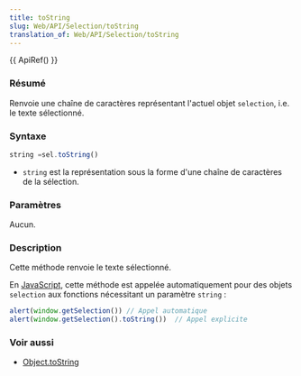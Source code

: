 ```yaml
---
title: toString
slug: Web/API/Selection/toString
translation_of: Web/API/Selection/toString
---
```


{{ ApiRef() }}

### Résumé

Renvoie une chaîne de caractères représentant l'actuel objet `selection`, i.e. le texte sélectionné.

### Syntaxe

```js
string =sel.toString()
```

- `string` est la représentation sous la forme d'une chaîne de caractères de la sélection.

### Paramètres

Aucun.

### Description

Cette méthode renvoie le texte sélectionné.

En [JavaScript](/fr/JavaScript), cette méthode est appelée automatiquement pour des objets `selection` aux fonctions nécessitant un paramètre `string`&nbsp;:

```js
alert(window.getSelection()) // Appel automatique
alert(window.getSelection().toString())  // Appel explicite
```

### Voir aussi

- [Object.toString](/fr/Référence_de_JavaScript_1.5_Core/Objets_globaux/Object/toString)
